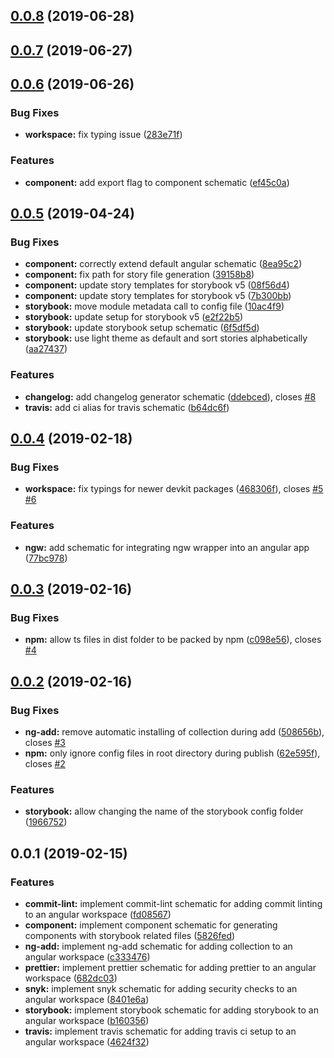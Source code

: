 ## [0.0.8](https://github.com/pascaliske/schematics/compare/v0.0.7...v0.0.8) (2019-06-28)



## [0.0.7](https://github.com/pascaliske/schematics/compare/v0.0.6...v0.0.7) (2019-06-27)



## [0.0.6](https://github.com/pascaliske/schematics/compare/v0.0.5...v0.0.6) (2019-06-26)


### Bug Fixes

* **workspace:** fix typing issue ([283e71f](https://github.com/pascaliske/schematics/commit/283e71f))


### Features

* **component:** add export flag to component schematic ([ef45c0a](https://github.com/pascaliske/schematics/commit/ef45c0a))



## [0.0.5](https://github.com/pascaliske/schematics/compare/v0.0.4...v0.0.5) (2019-04-24)


### Bug Fixes

* **component:** correctly extend default angular schematic ([8ea95c2](https://github.com/pascaliske/schematics/commit/8ea95c2))
* **component:** fix path for story file generation ([39158b8](https://github.com/pascaliske/schematics/commit/39158b8))
* **component:** update story templates for storybook v5 ([08f56d4](https://github.com/pascaliske/schematics/commit/08f56d4))
* **component:** update story templates for storybook v5 ([7b300bb](https://github.com/pascaliske/schematics/commit/7b300bb))
* **storybook:** move module metadata call to config file ([10ac4f9](https://github.com/pascaliske/schematics/commit/10ac4f9))
* **storybook:** update setup for storybook v5 ([e2f22b5](https://github.com/pascaliske/schematics/commit/e2f22b5))
* **storybook:** update storybook setup schematic ([6f5df5d](https://github.com/pascaliske/schematics/commit/6f5df5d))
* **storybook:** use light theme as default and sort stories alphabetically ([aa27437](https://github.com/pascaliske/schematics/commit/aa27437))


### Features

* **changelog:** add changelog generator schematic ([ddebced](https://github.com/pascaliske/schematics/commit/ddebced)), closes [#8](https://github.com/pascaliske/schematics/issues/8)
* **travis:** add ci alias for travis schematic ([b64dc6f](https://github.com/pascaliske/schematics/commit/b64dc6f))



## [0.0.4](https://github.com/pascaliske/schematics/compare/v0.0.3...v0.0.4) (2019-02-18)


### Bug Fixes

* **workspace:** fix typings for newer devkit packages ([468306f](https://github.com/pascaliske/schematics/commit/468306f)), closes [#5](https://github.com/pascaliske/schematics/issues/5) [#6](https://github.com/pascaliske/schematics/issues/6)


### Features

* **ngw:** add schematic for integrating ngw wrapper into an angular app ([77bc978](https://github.com/pascaliske/schematics/commit/77bc978))



## [0.0.3](https://github.com/pascaliske/schematics/compare/v0.0.2...v0.0.3) (2019-02-16)


### Bug Fixes

* **npm:** allow ts files in dist folder to be packed by npm ([c098e56](https://github.com/pascaliske/schematics/commit/c098e56)), closes [#4](https://github.com/pascaliske/schematics/issues/4)



## [0.0.2](https://github.com/pascaliske/schematics/compare/v0.0.1...v0.0.2) (2019-02-16)


### Bug Fixes

* **ng-add:** remove automatic installing of collection during add ([508656b](https://github.com/pascaliske/schematics/commit/508656b)), closes [#3](https://github.com/pascaliske/schematics/issues/3)
* **npm:** only ignore config files in root directory during publish ([62e595f](https://github.com/pascaliske/schematics/commit/62e595f)), closes [#2](https://github.com/pascaliske/schematics/issues/2)


### Features

* **storybook:** allow changing the name of the storybook config folder ([1966752](https://github.com/pascaliske/schematics/commit/1966752))



## 0.0.1 (2019-02-15)


### Features

* **commit-lint:** implement commit-lint schematic for adding commit linting to an angular workspace ([fd08567](https://github.com/pascaliske/schematics/commit/fd08567))
* **component:** implement component schematic for generating components with storybook related files ([5826fed](https://github.com/pascaliske/schematics/commit/5826fed))
* **ng-add:** implement ng-add schematic for adding collection to an angular workspace ([c333476](https://github.com/pascaliske/schematics/commit/c333476))
* **prettier:** implement prettier schematic for adding prettier to an angular workspace ([682dc03](https://github.com/pascaliske/schematics/commit/682dc03))
* **snyk:** implement snyk schematic for adding security checks to an angular workspace ([8401e6a](https://github.com/pascaliske/schematics/commit/8401e6a))
* **storybook:** implement storybook schematic for adding storybook to an angular workspace ([b160356](https://github.com/pascaliske/schematics/commit/b160356))
* **travis:** implement travis schematic for adding travis ci setup to an angular workspace ([4624f32](https://github.com/pascaliske/schematics/commit/4624f32))




